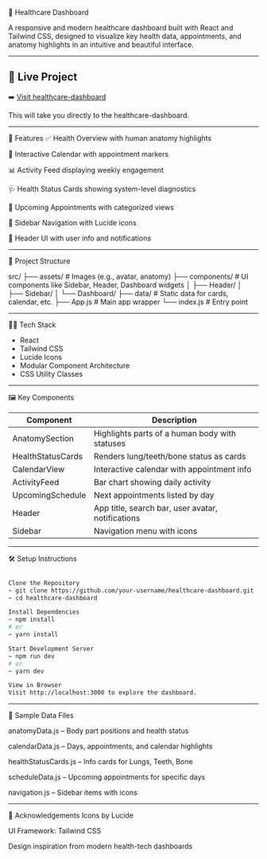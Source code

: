 🏥 Healthcare Dashboard

A responsive and modern healthcare dashboard built with React and Tailwind CSS, designed to visualize key health data, appointments, and anatomy highlights in an intuitive and beautiful interface.

---

## 🔗 Live Project

➡️ [Visit healthcare-dashboard](https://healthcare-dashboard-olive.vercel.app/)

This will take you directly to the healthcare-dashboard.

---

🚀 Features
✅ Health Overview with human anatomy highlights

📅 Interactive Calendar with appointment markers

📊 Activity Feed displaying weekly engagement

🩺 Health Status Cards showing system-level diagnostics

📌 Upcoming Appointments with categorized views

🧭 Sidebar Navigation with Lucide icons

👤 Header UI with user info and notifications

---

📂 Project Structure

src/
├── assets/           # Images (e.g., avatar, anatomy)
├── components/       # UI components like Sidebar, Header, Dashboard widgets
│   ├── Header/
│   ├── Sidebar/
│   └── Dashboard/
├── data/             # Static data for cards, calendar, etc.
├── App.js            # Main app wrapper
└── index.js          # Entry point

---

🧑‍💻 Tech Stack
- React
- Tailwind CSS
- Lucide Icons
- Modular Component Architecture
- CSS Utility Classes

---

🖼️ Key Components

| Component           | Description                                       |
|---------------------|---------------------------------------------------|
| AnatomySection	    | Highlights parts of a human body with statuses    |
| HealthStatusCards	  | Renders lung/teeth/bone status as cards           |
| CalendarView	      | Interactive calendar with appointment info        |
| ActivityFeed	      | Bar chart showing daily activity                  |
| UpcomingSchedule	  | Next appointments listed by day                   | 
| Header	            | App title, search bar, user avatar, notifications |
| Sidebar	            | Navigation menu with icons                        |

---

🛠️ Setup Instructions
```bash

Clone the Repository
~ git clone https://github.com/your-username/healthcare-dashboard.git
~ cd healthcare-dashboard

Install Dependencies
~ npm install
# or
~ yarn install

Start Development Server
~ npm run dev
# or
~ yarn dev

View in Browser
Visit http://localhost:3000 to explore the dashboard.

```
---

📁 Sample Data Files

anatomyData.js – Body part positions and health status

calendarData.js – Days, appointments, and calendar highlights

healthStatusCards.js – Info cards for Lungs, Teeth, Bone

scheduleData.js – Upcoming appointments for specific days

navigation.js – Sidebar items with icons

---

🙌 Acknowledgements
Icons by Lucide

UI Framework: Tailwind CSS

Design inspiration from modern health-tech dashboards

